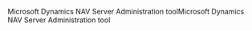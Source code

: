 <span data-ttu-id="76b50-101">Microsoft Dynamics NAV Server Administration tool</span><span class="sxs-lookup"><span data-stu-id="76b50-101">Microsoft Dynamics NAV Server Administration tool</span></span>